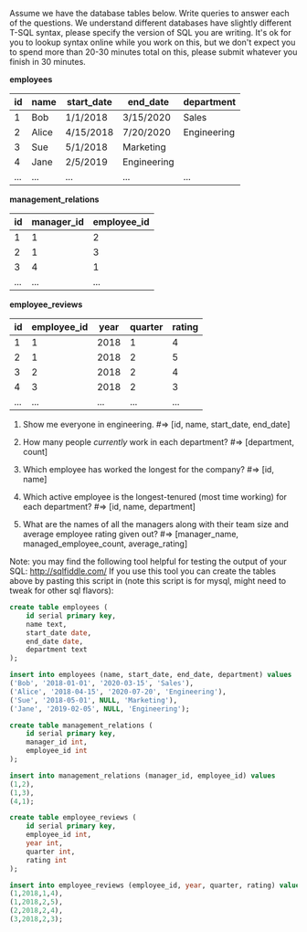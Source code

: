 Assume we have the database tables below.  Write queries to answer each of the questions.  We understand different databases have slightly different T-SQL syntax, please specify the version of SQL you are writing. It's ok for you to lookup syntax online while you work on this, but we don't expect you to spend more than 20-30 minutes total on this, please submit whatever you finish in 30 minutes.

__employees__

| id | name | start_date | end_date | department |
| --- | --- | --- | --- | --- |
| 1	| Bob	| 1/1/2018	| 3/15/2020	 | Sales |
| 2	| Alice	| 4/15/2018 |	7/20/2020 |	Engineering |
| 3	| Sue	| 5/1/2018	|	Marketing |
| 4 |	Jane	| 2/5/2019 |	Engineering |
| ... |	... |	... |	... |	... |
 

__management_relations__

| id	| manager_id	| employee_id |
| --- | --- | --- |
| 1	| 1	| 2 |
| 2	| 1	| 3 |
| 3	| 4	| 1 |
| ...	| ...	| ... |
 

__employee_reviews__

| id | employee_id | year | quarter | rating |
| --- | --- | --- | --- | --- |
| 1	| 1	| 2018	| 1	| 4 |
| 2	| 1	| 2018	| 2	| 5 |
| 3	| 2	| 2018	| 2	| 4 |
| 4	| 3	| 2018	| 2	| 3 |
| ... |	... |	... |	... |	... |


1) Show me everyone in engineering. #=> [id, name, start_date, end_date]

2) How many people *currently* work in each department? #=> [department, count]

3) Which employee has worked the longest for the company? #=> [id, name]

4) Which active employee is the longest-tenured (most time working) for each department? #=> [id, name, department]

5) What are the names of all the managers along with their team size and average employee rating given out?  #=> [manager_name, managed_employee_count, average_rating]

Note: you may find the following tool helpful for testing the output of your SQL: http://sqlfiddle.com/
If you use this tool you can create the tables above by pasting this script in (note this script is for mysql, might need to tweak for other sql flavors):

```SQL
create table employees (
    id serial primary key,
    name text,
    start_date date,
    end_date date,
    department text
);

insert into employees (name, start_date, end_date, department) values
('Bob', '2018-01-01', '2020-03-15', 'Sales'),
('Alice', '2018-04-15', '2020-07-20', 'Engineering'),
('Sue', '2018-05-01', NULL, 'Marketing'),
('Jane', '2019-02-05', NULL, 'Engineering');

create table management_relations (
    id serial primary key,
    manager_id int,
    employee_id int
);

insert into management_relations (manager_id, employee_id) values 
(1,2),
(1,3),
(4,1);

create table employee_reviews (
    id serial primary key,
    employee_id int,
    year int,
    quarter int,
    rating int
);

insert into employee_reviews (employee_id, year, quarter, rating) values 
(1,2018,1,4),
(1,2018,2,5),
(2,2018,2,4),
(3,2018,2,3);
``` 
 

